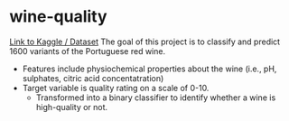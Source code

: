# wine-quality
[Link to Kaggle / Dataset](https://www.kaggle.com/uciml/red-wine-quality-cortez-et-al-2009)
The goal of this project is to classify and predict 1600 variants of the Portuguese red wine.
- Features include physiochemical properties about the wine (i.e., pH, sulphates, citric acid concentatration)
- Target variable is quality rating on a scale of 0-10.
  - Transformed into a binary classifier to identify whether a wine is high-quality or not.

